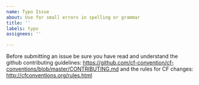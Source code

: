 ```yaml
---
name: Typo Issue
about: Use for small errors in spelling or grammar
title: ''
labels: typo
assignees: ''

---
```


Before submitting an issue be sure you have read and understand the github contributing guidelines: https://github.com/cf-convention/cf-conventions/blob/master/CONTRIBUTING.md and the rules for CF changes: http://cfconventions.org/rules.html
